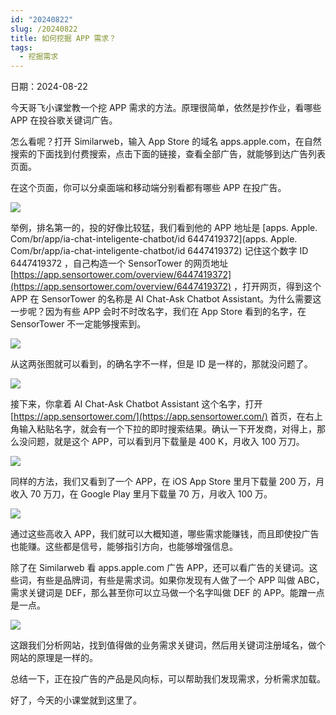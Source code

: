 ```yaml
---
id: "20240822"
slug: /20240822
title: 如何挖掘 APP 需求？
tags:
  - 挖掘需求
---
```

日期：2024-08-22

今天哥飞小课堂教一个挖 APP 需求的方法。原理很简单，依然是抄作业，看哪些 APP 在投谷歌关键词广告。

怎么看呢？打开 Similarweb，输入 App Store 的域名 apps.apple.com，在自然搜索的下面找到付费搜索，点击下面的链接，查看全部广告，就能够到达广告列表页面。

在这个页面，你可以分桌面端和移动端分别看都有哪些 APP 在投广告。

![](https://images.lummstudio.com/images/2024/09/miniclass/20240822-01.webp) 

举例，排名第一的，投的好像比较猛，我们看到他的 APP 地址是 [apps. Apple. Com/br/app/ia-chat-inteligente-chatbot/id 6447419372](apps. Apple. Com/br/app/ia-chat-inteligente-chatbot/id 6447419372) 记住这个数字 ID 6447419372 ，自己构造一个 SensorTower 的网页地址 [https://app.sensortower.com/overview/6447419372](https://app.sensortower.com/overview/6447419372) ，打开网页，得到这个 APP 在 SensorTower 的名称是 AI Chat-Ask Chatbot Assistant。为什么需要这一步呢？因为有些 APP 会时不时改名字，我们在 App Store 看到的名字，在 SensorTower 不一定能够搜索到。

![](https://images.lummstudio.com/images/2024/09/miniclass/20240822-02.webp)

从这两张图就可以看到，的确名字不一样，但是 ID 是一样的，那就没问题了。

![](https://images.lummstudio.com/images/2024/09/miniclass/20240822-03.webp)

接下来，你拿着 AI Chat-Ask Chatbot Assistant 这个名字，打开 [https://app.sensortower.com/](https://app.sensortower.com/) 首页，在右上角输入粘贴名字，就会有一个下拉的即时搜索结果。确认一下开发商，对得上，那么没问题，就是这个 APP，可以看到月下载量是 400 K，月收入 100 万刀。

![](https://images.lummstudio.com/images/2024/09/miniclass/20240822-04.webp)

同样的方法，我们又看到了一个 APP，在 iOS App Store 里月下载量 200 万，月收入 70 万刀，在 Google Play 里月下载量 70 万，月收入 100 万。

![](https://images.lummstudio.com/images/2024/09/miniclass/20240822-05.webp)

通过这些高收入 APP，我们就可以大概知道，哪些需求能赚钱，而且即使投广告也能赚。这些都是信号，能够指引方向，也能够增强信息。

除了在 Similarweb 看 apps.apple.com 广告 APP，还可以看广告的关键词。这些词，有些是品牌词，有些是需求词。如果你发现有人做了一个 APP 叫做 ABC，需求关键词是 DEF，那么甚至你可以立马做一个名字叫做 DEF 的 APP。能蹭一点是一点。

![](https://images.lummstudio.com/images/2024/09/miniclass/20240822-06.webp)

这跟我们分析网站，找到值得做的业务需求关键词，然后用关键词注册域名，做个网站的原理是一样的。

总结一下，正在投广告的产品是风向标，可以帮助我们发现需求，分析需求加载。

好了，今天的小课堂就到这里了。